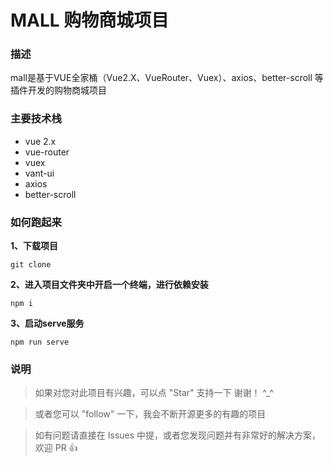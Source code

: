 # MALL 购物商城项目

### 描述

mall是基于VUE全家桶（Vue2.X、VueRouter、Vuex）、axios、better-scroll 等插件开发的购物商城项目

### 主要技术栈

- vue 2.x
- vue-router
- vuex
- vant-ui
- axios
- better-scroll

### 如何跑起来

**1、下载项目**

```
git clone 
```

**2、进入项目文件夹中开启一个终端，进行依赖安装**

```
npm i
```

**3、启动serve服务**

```
npm run serve
```



### 说明

> 如果对您对此项目有兴趣，可以点 "Star" 支持一下 谢谢！ ^_^

> 或者您可以 "follow" 一下，我会不断开源更多的有趣的项目

> 如有问题请直接在 Issues 中提，或者您发现问题并有非常好的解决方案，欢迎 PR 👍

